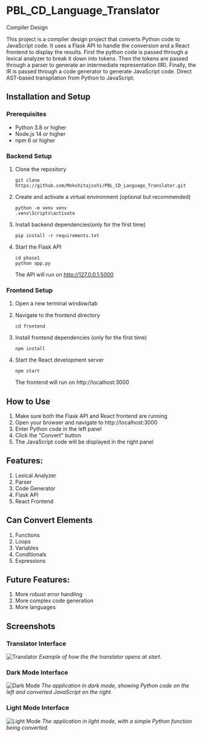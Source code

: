 # PBL_CD_Language_Translator
Compiler Design 

This project is a compiler design project that converts Python code to JavaScript code. It uses a Flask API to handle the conversion and a React frontend to display the results.
First the python code is passed through a lexical analyzer to break it down into tokens. Then the tokens are passed through a parser to generate an intermediate representation (IR). Finally, the IR is passed through a code generator to generate JavaScript code. Direct AST-based transpilation from Python to JavaScript.

## Installation and Setup

### Prerequisites
- Python 3.8 or higher
- Node.js 14 or higher
- npm 6 or higher

### Backend Setup
1. Clone the repository
   ```
   git clone https://github.com/Mokshitajoshi/PBL_CD_Language_Translator.git
   ```

2. Create and activate a virtual environment (optional but recommended)
   ```
   python -m venv venv
   .venv\Scripts\activate

3. Install backend dependencies(only for the first time)
   ```
   pip install -r requirements.txt
   ```

4. Start the Flask API
   ```
   cd phase1
   python app.py
   ```
   The API will run on http://127.0.0.1:5000

### Frontend Setup
1. Open a new terminal window/tab
2. Navigate to the frontend directory
   ```
   cd frontend
   ```

3. Install frontend dependencies (only for the first time)
   ```
   npm install
   ```

4. Start the React development server
   ```
   npm start
   ```
   The frontend will run on http://localhost:3000

## How to Use
1. Make sure both the Flask API and React frontend are running
2. Open your browser and navigate to http://localhost:3000
3. Enter Python code in the left panel
4. Click the "Convert" button
5. The JavaScript code will be displayed in the right panel

## Features:
1. Lexical Analyzer
2. Parser
3. Code Generator
4. Flask API
5. React Frontend

## Can Convert Elements
1. Functions
2. Loops
3. Variables
4. Conditionals
5. Expressions

## Future Features:
1. More robust error handling
2. More complex code generation
3. More languages

## Screenshots

### Translator Interface 
![Translator](screenshots/translator.png)
*Example of how the the translator opens at start.*

### Dark Mode Interface
![Dark Mode](screenshots/Dark_mode.png)
*The application in dark mode, showing Python code on the left and converted JavaScript on the right.*

### Light Mode Interface
![Light Mode](screenshots/Light_mode.png)
*The application in light mode, with a simple Python function being converted.*


